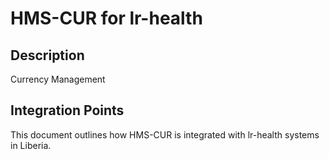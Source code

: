 # HMS-CUR for lr-health

## Description

Currency Management

## Integration Points

This document outlines how HMS-CUR is integrated with lr-health systems in Liberia.
